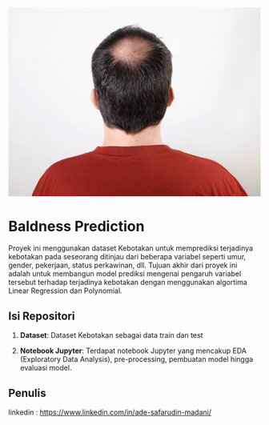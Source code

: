 ![alt text](https://github.com/lukyg/Baldness_Prediction/blob/main/botak.jpg?raw=true)
# Baldness Prediction

Proyek ini menggunakan dataset Kebotakan untuk memprediksi terjadinya kebotakan pada seseorang ditinjau dari beberapa variabel seperti umur, gender, pekerjaan, status perkawinan, dll. Tujuan akhir dari proyek ini adalah untuk membangun model prediksi mengenai pengaruh variabel tersebut terhadap terjadinya kebotakan dengan menggunakan algortima Linear Regression dan Polynomial.

## Isi Repositori

1. **Dataset**: Dataset Kebotakan sebagai data train dan test

2. **Notebook Jupyter**: Terdapat notebook Jupyter yang mencakup EDA (Exploratory Data Analysis), pre-processing, pembuatan model hingga evaluasi model.

## Penulis

linkedin : https://www.linkedin.com/in/ade-safarudin-madani/
